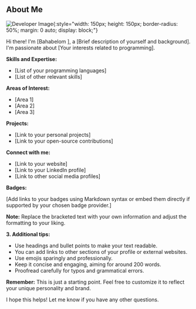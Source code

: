 
## About Me

![ Developer Image](https://i.pinimg.com/originals/4e/35/d4/4e35d41a30d24c047e1f73b633d339d0.gif){:style="width: 150px; height: 150px; border-radius: 50%; margin: 0 auto; display: block;"}

Hi there! I'm [Bahabelom ], a [Brief description of yourself and background]. I'm passionate about [Your interests related to programming].


**Skills and Expertise:**

* [List of your programming languages]
* [List of other relevant skills]

**Areas of Interest:**

* [Area 1]
* [Area 2]
* [Area 3]

**Projects:**

* [Link to your personal projects]
* [Link to your open-source contributions]

**Connect with me:**

* [Link to your website]
* [Link to your LinkedIn profile]
* [Link to other social media profiles]

**Badges:**

[Add links to your badges using Markdown syntax or embed them directly if supported by your chosen badge provider.]

**Note:** Replace the bracketed text with your own information and adjust the formatting to your liking.

**3. Additional tips:**

* Use headings and bullet points to make your text readable.
* You can add links to other sections of your profile or external websites.
* Use emojis sparingly and professionally.
* Keep it concise and engaging, aiming for around 200 words.
* Proofread carefully for typos and grammatical errors.

**Remember:** This is just a starting point. Feel free to customize it to reflect your unique personality and brand.

I hope this helps! Let me know if you have any other questions.
